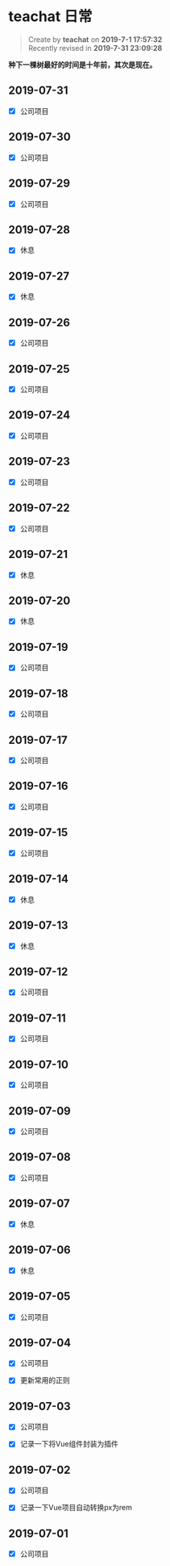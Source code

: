 teachat 日常
===

> Create by **teachat** on **2019-7-1 17:57:32**  
> Recently revised in **2019-7-31 23:09:28**

**种下一棵树最好的时间是十年前，其次是现在。**

## 2019-07-31

- [x] 公司项目

## 2019-07-30

- [x] 公司项目

## 2019-07-29

- [x] 公司项目

## 2019-07-28

- [x] 休息

## 2019-07-27

- [x] 休息

## 2019-07-26

- [x] 公司项目

## 2019-07-25

- [x] 公司项目

## 2019-07-24

- [x] 公司项目

## 2019-07-23

- [x] 公司项目

## 2019-07-22

- [x] 公司项目

## 2019-07-21

- [x] 休息

## 2019-07-20

- [x] 休息

## 2019-07-19

- [x] 公司项目

## 2019-07-18

- [x] 公司项目

## 2019-07-17

- [x] 公司项目

## 2019-07-16

- [x] 公司项目

## 2019-07-15

- [x] 公司项目

## 2019-07-14

- [x] 休息

## 2019-07-13

- [x] 休息

## 2019-07-12

- [x] 公司项目

## 2019-07-11

- [x] 公司项目

## 2019-07-10

- [x] 公司项目

## 2019-07-09

- [x] 公司项目

## 2019-07-08

- [x] 公司项目

## 2019-07-07

- [x] 休息

## 2019-07-06

- [x] 休息

## 2019-07-05

- [x] 公司项目

## 2019-07-04

- [x] 公司项目

- [x] 更新常用的正则

## 2019-07-03

- [x] 公司项目

- [x] 记录一下将Vue组件封装为插件

## 2019-07-02

- [x] 公司项目

- [x] 记录一下Vue项目自动转换px为rem

## 2019-07-01

- [x] 公司项目






